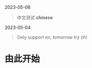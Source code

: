 2023-05-06

> 中文测试 **chinese**

2023-05-04

> Only support en, tomorrow try zh!   [](../assets/img/qi.gif)
# 由此开始